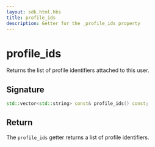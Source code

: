 ```yaml
---
layout: sdk.html.hbs
title: profile_ids
description: Getter for the _profile_ids property
---
```


# profile_ids

Returns the list of profile identifiers attached to this user.

## Signature

```cpp
std::vector<std::string> const& profile_ids() const;
```

## Return

The `profile_ids` getter returns a list of profile identifiers.
